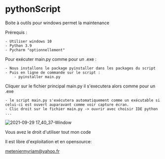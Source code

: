 # pythonScript
Boite à outils pour windows permet la maintenance 

Prérequis :

	- Utiliser windows 10
	- Python 3.9
	- Pycharm "optionnellement"

Pour exécuter main.py comme pour un .exe :

	- Nous installons le package pyinstaller dans les packages du script 
	- Puis en ligne de commande sur le script :
		- pyinstaller main.py 
		
Cliquer sur le fichier principal main.py il s'executera alors comme pour un .exe

	- le script main.py s'exécutera automatiquement comme un exécutable si celui-ci est ouvert auparavant comme voir capture écran.
	- Clic droit sur le fichier main.py -> ouvrir avec choisir IDE python ...



![2021-09-29 17_40_37-Window](https://user-images.githubusercontent.com/58040844/135306622-1b25dcf5-8366-4c22-9b3c-23ac450254ee.png)



Vous avez le droit d'utiliser tout mon code 

Il est libre d'exploitation et en opensource:

meteniermyriam@yahoo.fr
